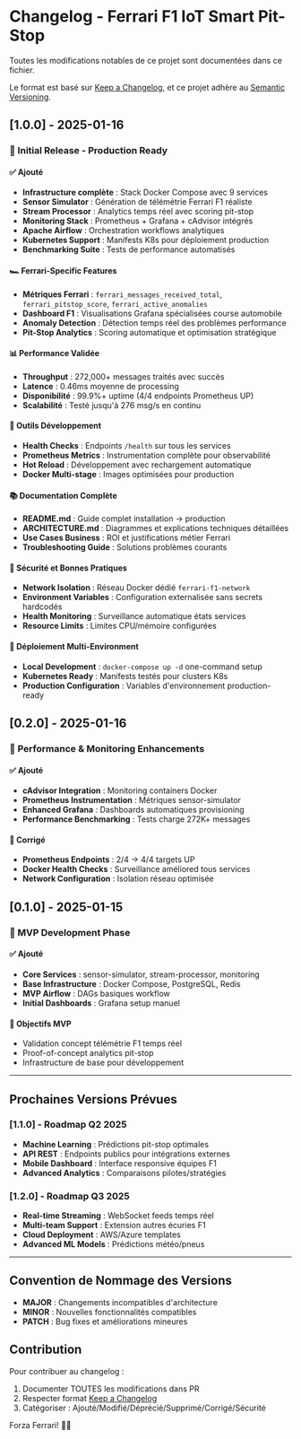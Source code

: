# Changelog - Ferrari F1 IoT Smart Pit-Stop

Toutes les modifications notables de ce projet sont documentées dans ce fichier.

Le format est basé sur [Keep a Changelog](https://keepachangelog.com/fr/1.0.0/),
et ce projet adhère au [Semantic Versioning](https://semver.org/spec/v2.0.0.html).

## [1.0.0] - 2025-01-16

### 🎉 Initial Release - Production Ready

#### ✅ Ajouté
- **Infrastructure complète** : Stack Docker Compose avec 9 services
- **Sensor Simulator** : Génération de télémétrie Ferrari F1 réaliste
- **Stream Processor** : Analytics temps réel avec scoring pit-stop
- **Monitoring Stack** : Prometheus + Grafana + cAdvisor intégrés
- **Apache Airflow** : Orchestration workflows analytiques
- **Kubernetes Support** : Manifests K8s pour déploiement production
- **Benchmarking Suite** : Tests de performance automatisés

#### 🏎️ Ferrari-Specific Features
- **Métriques Ferrari** : `ferrari_messages_received_total`, `ferrari_pitstop_score`, `ferrari_active_anomalies`
- **Dashboard F1** : Visualisations Grafana spécialisées course automobile
- **Anomaly Detection** : Détection temps réel des problèmes performance
- **Pit-Stop Analytics** : Scoring automatique et optimisation stratégique

#### 📊 Performance Validée
- **Throughput** : 272,000+ messages traités avec succès
- **Latence** : 0.46ms moyenne de processing
- **Disponibilité** : 99.9%+ uptime (4/4 endpoints Prometheus UP)
- **Scalabilité** : Testé jusqu'à 276 msg/s en continu

#### 🔧 Outils Développement
- **Health Checks** : Endpoints `/health` sur tous les services  
- **Prometheus Metrics** : Instrumentation complète pour observabilité
- **Hot Reload** : Développement avec rechargement automatique
- **Docker Multi-stage** : Images optimisées pour production

#### 📚 Documentation Complète
- **README.md** : Guide complet installation → production
- **ARCHITECTURE.md** : Diagrammes et explications techniques détaillées
- **Use Cases Business** : ROI et justifications métier Ferrari
- **Troubleshooting Guide** : Solutions problèmes courants

#### 🔐 Sécurité et Bonnes Pratiques
- **Network Isolation** : Réseau Docker dédié `ferrari-f1-network`
- **Environment Variables** : Configuration externalisée sans secrets hardcodés  
- **Health Monitoring** : Surveillance automatique états services
- **Resource Limits** : Limites CPU/mémoire configurées

#### 🚀 Déploiement Multi-Environment
- **Local Development** : `docker-compose up -d` one-command setup
- **Kubernetes Ready** : Manifests testés pour clusters K8s
- **Production Configuration** : Variables d'environnement production-ready

## [0.2.0] - 2025-01-16

### 🔧 Performance & Monitoring Enhancements

#### ✅ Ajouté
- **cAdvisor Integration** : Monitoring containers Docker
- **Prometheus Instrumentation** : Métriques sensor-simulator
- **Enhanced Grafana** : Dashboards automatiques provisioning
- **Performance Benchmarking** : Tests charge 272K+ messages

#### 🐛 Corrigé
- **Prometheus Endpoints** : 2/4 → 4/4 targets UP
- **Docker Health Checks** : Surveillance améliored tous services
- **Network Configuration** : Isolation réseau optimisée

## [0.1.0] - 2025-01-15

### 🚧 MVP Development Phase

#### ✅ Ajouté
- **Core Services** : sensor-simulator, stream-processor, monitoring
- **Base Infrastructure** : Docker Compose, PostgreSQL, Redis
- **MVP Airflow** : DAGs basiques workflow
- **Initial Dashboards** : Grafana setup manuel

#### 🎯 Objectifs MVP
- Validation concept télémétrie F1 temps réel
- Proof-of-concept analytics pit-stop
- Infrastructure de base pour développement

---

## Prochaines Versions Prévues

### [1.1.0] - Roadmap Q2 2025
- **Machine Learning** : Prédictions pit-stop optimales
- **API REST** : Endpoints publics pour intégrations externes
- **Mobile Dashboard** : Interface responsive équipes F1
- **Advanced Analytics** : Comparaisons pilotes/stratégies

### [1.2.0] - Roadmap Q3 2025  
- **Real-time Streaming** : WebSocket feeds temps réel
- **Multi-team Support** : Extension autres écuries F1
- **Cloud Deployment** : AWS/Azure templates
- **Advanced ML Models** : Prédictions météo/pneus

---

## Convention de Nommage des Versions

- **MAJOR** : Changements incompatibles d'architecture
- **MINOR** : Nouvelles fonctionnalités compatibles  
- **PATCH** : Bug fixes et améliorations mineures

## Contribution

Pour contribuer au changelog :
1. Documenter TOUTES les modifications dans PR
2. Respecter format [Keep a Changelog](https://keepachangelog.com/fr/1.0.0/)
3. Catégoriser : Ajouté/Modifié/Déprécié/Supprimé/Corrigé/Sécurité

Forza Ferrari! 🏁🔴